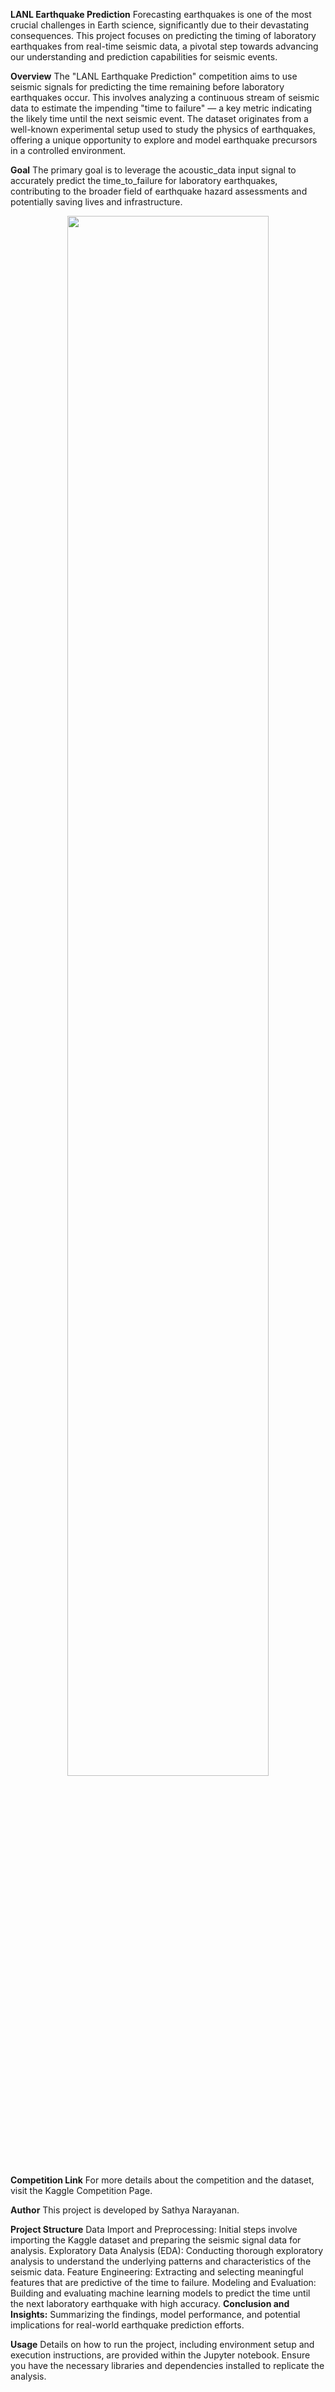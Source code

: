**LANL Earthquake Prediction**
Forecasting earthquakes is one of the most crucial challenges in Earth science, significantly due to their devastating consequences. This project focuses on predicting the timing of laboratory earthquakes from real-time seismic data, a pivotal step towards advancing our understanding and prediction capabilities for seismic events.

**Overview**
The "LANL Earthquake Prediction" competition aims to use seismic signals for predicting the time remaining before laboratory earthquakes occur. This involves analyzing a continuous stream of seismic data to estimate the impending "time to failure" — a key metric indicating the likely time until the next seismic event. The dataset originates from a well-known experimental setup used to study the physics of earthquakes, offering a unique opportunity to explore and model earthquake precursors in a controlled environment.

**Goal**
The primary goal is to leverage the acoustic_data input signal to accurately predict the time_to_failure for laboratory earthquakes, contributing to the broader field of earthquake hazard assessments and potentially saving lives and infrastructure.

<p align=center>
<img src="https://www.kaggle.com/competitions/11000/images/header" width="80%" align="center"></p>

**Competition Link**
For more details about the competition and the dataset, visit the Kaggle Competition Page.

**Author**
This project is developed by Sathya Narayanan.

**Project Structure**
Data Import and Preprocessing: Initial steps involve importing the Kaggle dataset and preparing the seismic signal data for analysis.
Exploratory Data Analysis (EDA): Conducting thorough exploratory analysis to understand the underlying patterns and characteristics of the seismic data.
Feature Engineering: Extracting and selecting meaningful features that are predictive of the time to failure.
Modeling and Evaluation: Building and evaluating machine learning models to predict the time until the next laboratory earthquake with high accuracy.
**Conclusion and Insights:** Summarizing the findings, model performance, and potential implications for real-world earthquake prediction efforts.

**Usage**
Details on how to run the project, including environment setup and execution instructions, are provided within the Jupyter notebook. Ensure you have the necessary libraries and dependencies installed to replicate the analysis.
